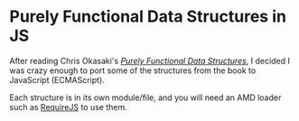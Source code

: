 # Purely Functional Data Structures in JS

After reading Chris Okasaki's *[Purely Functional Data Structures][]*, I decided I
was crazy enough to port some of the structures from the book to JavaScript
(ECMAScript).

Each structure is in its own module/file, and you will need an AMD loader such
as [RequireJS][] to use them.

[Purely Functional Data Structures]: http://www.amazon.com/Purely-Functional-Structures-Chris-Okasaki/dp/0521663504
[RequireJS]: http://requirejs.org/
